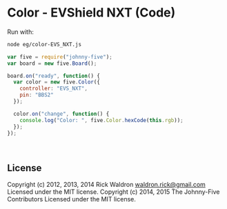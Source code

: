 <!--remove-start-->

# Color - EVShield NXT (Code)

<!--remove-end-->








Run with:
```bash
node eg/color-EVS_NXT.js
```


```javascript
var five = require("johnny-five");
var board = new five.Board();

board.on("ready", function() {
  var color = new five.Color({
    controller: "EVS_NXT",
    pin: "BBS2"
  });

  color.on("change", function() {
    console.log("Color: ", five.Color.hexCode(this.rgb));
  });
});

```








&nbsp;

<!--remove-start-->

## License
Copyright (c) 2012, 2013, 2014 Rick Waldron <waldron.rick@gmail.com>
Licensed under the MIT license.
Copyright (c) 2014, 2015 The Johnny-Five Contributors
Licensed under the MIT license.

<!--remove-end-->
